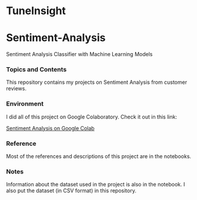 # TuneInsight
# Sentiment-Analysis
Sentiment Analysis Classifier with Machine Learning Models

### Topics and Contents
This repository contains my projects on Sentiment Analysis from customer reviews.

### Environment
I did all of this project on Google Colaboratory. Check it out in this link:

[Sentiment Analysis on Google Colab](https://colab.research.google.com/drive/1Jb0-XtSdEoTIYw6suN4nzlao4vaXX0JY?usp=sharing)

### Reference
Most of the references and descriptions of this project are in the notebooks.

### Notes
Information about the dataset used in the project is also in the notebook. I also put the dataset (in CSV format) in this repository.

